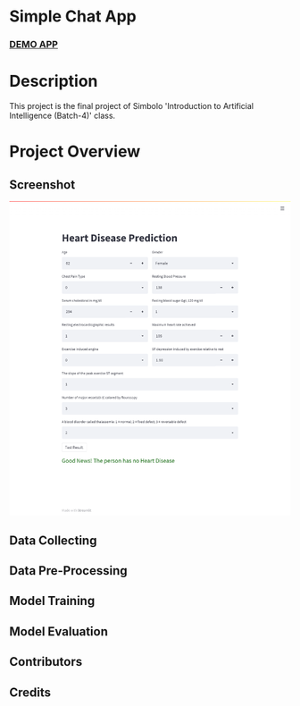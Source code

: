 <h1>Simple Chat App</h1>
<h3><a href="https://share.streamlit.io/atom017/heart-disease-prediction/main/userInterface.py">DEMO APP</a></h3>








# Description
This project is the final project of Simbolo 'Introduction to Artificial Intelligence (Batch-4)' class.

# Project Overview

## Screenshot
![screenshot](https://github.com/atom017/Heart-Disease-Prediction/blob/main/images/heart-diseaseUI.png)


## Data Collecting

## Data Pre-Processing

## Model Training

## Model Evaluation

## Contributors

## Credits

